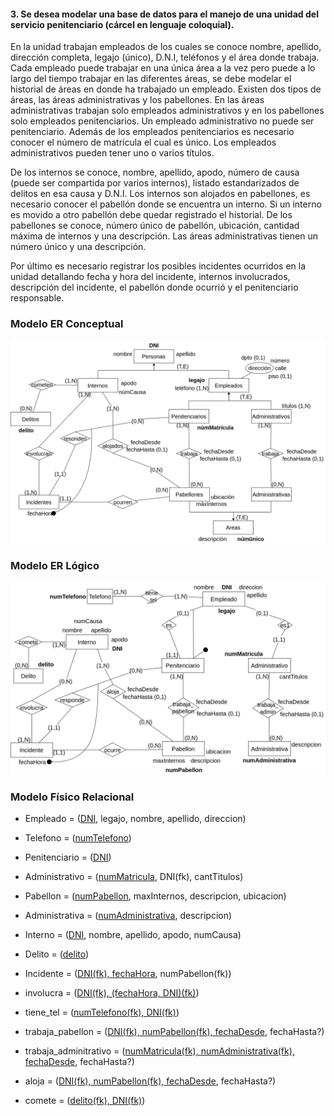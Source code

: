 #### 3. Se desea modelar una base de datos para el manejo de una unidad del servicio penitenciario (cárcel en lenguaje coloquial). 

En la unidad trabajan empleados de los cuales se conoce nombre, apellido, dirección completa, legajo (único), D.N.I, teléfonos y el área donde trabaja. Cada empleado puede trabajar en una única área a la vez pero puede a lo largo del tiempo trabajar en las diferentes áreas, se debe modelar el historial de áreas en donde ha trabajado un empleado. Existen dos tipos de áreas, las áreas administrativas y los pabellones. En las áreas administrativas trabajan solo empleados administrativos y en los pabellones solo empleados penitenciarios. Un empleado administrativo no puede ser penitenciario. Además de los empleados penitenciarios es necesario conocer el número de matrícula el cual es único. Los empleados administrativos pueden tener uno o varios títulos.

De los internos se conoce, nombre, apellido, apodo, número de causa (puede ser compartida por varios internos), listado estandarizados de delitos en esa causa y D.N.I. Los internos son alojados en pabellones, es necesario conocer el pabellón donde se encuentra un interno. Si un interno es movido a otro pabellón debe quedar registrado el historial. De los pabellones se conoce, número único de pabellón, ubicación, cantidad máxima de internos y una descripción. Las áreas administrativas tienen un número único y una descripción.

Por último es necesario registrar los posibles incidentes ocurridos en la unidad detallando fecha y hora del incidente, internos involucrados, descripción del incidente, el pabellón donde ocurrió y el penitenciario responsable.


### Modelo ER Conceptual
![ejercicio3_Conceptual](../../Practica2/Parte1/drawios-png/ejercicio03P2_Conceptual.drawio.png)

### Modelo ER Lógico
![ejercicio3_Lógico](../../Practica2/Parte1/drawios-png/ejercicio03P2_Logico.drawio.png)

### Modelo Físico Relacional

- Empleado = (<u>DNI</u>, legajo, nombre, apellido, direccion)

- Telefono = (<u>numTelefono</u>)

- Penitenciario = (<u>DNI</u>)

- Administrativo = (<u>numMatricula</u>, DNI(fk), cantTitulos)

- Pabellon = (<u>numPabellon</u>, maxInternos, descripcion, ubicacion)

- Administrativa = (<u>numAdministrativa</u>, descripcion)

- Interno = (<u>DNI</u>, nombre, apellido, apodo, numCausa)

- Delito = (<u>delito</u>)

- Incidente = (<u>DNI(fk), fechaHora</u>, numPabellon(fk))

- involucra = (<u>DNI(fk), (fechaHora, DNI)(fk)</u>)

- tiene_tel = (<u>numTelefono(fk), DNI(fk)</u>)

- trabaja_pabellon = (<u>DNI(fk), numPabellon(fk), fechaDesde</u>, fechaHasta?)

- trabaja_adminitrativo = (<u>numMatricula(fk), numAdministrativa(fk), fechaDesde</u>, fechaHasta?)

- aloja = (<u>DNI(fk), numPabellon(fk), fechaDesde</u>, fechaHasta?)

- comete = (<u>delito(fk), DNI(fk)</u>)
